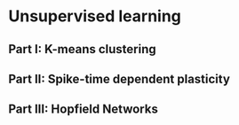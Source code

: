 # Unsupervised learning

## Part I: K-means clustering

## Part II: Spike-time dependent plasticity

## Part III: Hopfield Networks
